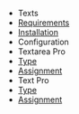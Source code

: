- Texts
- [Requirements](Texts/requirements.md)
- [Installation](Texts/installation.md) 
- Configuration
 - Textarea Pro
  - [Type](Texts/configuration_txtarea_type.md)
  - [Assignment](Texts/configuration_txtarea_assignment.md)
 - Text Pro
  - [Type](Texts/configuration_txt_type.md)
  - [Assignment](Texts/configuration_txt_assignment.md)